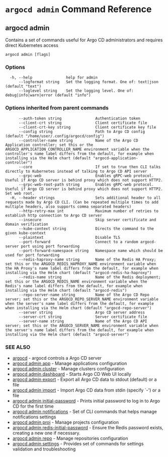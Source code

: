 # `argocd admin` Command Reference

## argocd admin

Contains a set of commands useful for Argo CD administrators and requires direct Kubernetes access

```
argocd admin [flags]
```

### Options

```
  -h, --help               help for admin
      --logformat string   Set the logging format. One of: text|json (default "text")
      --loglevel string    Set the logging level. One of: debug|info|warn|error (default "info")
```

### Options inherited from parent commands

```
      --auth-token string               Authentication token
      --client-crt string               Client certificate file
      --client-crt-key string           Client certificate key file
      --config string                   Path to Argo CD config (default "/home/user/.config/argocd/config")
      --controller-name string          Name of the Argo CD Application controller; set this or the ARGOCD_APPLICATION_CONTROLLER_NAME environment variable when the controller's name label differs from the default, for example when installing via the Helm chart (default "argocd-application-controller")
      --core                            If set to true then CLI talks directly to Kubernetes instead of talking to Argo CD API server
      --grpc-web                        Enables gRPC-web protocol. Useful if Argo CD server is behind proxy which does not support HTTP2.
      --grpc-web-root-path string       Enables gRPC-web protocol. Useful if Argo CD server is behind proxy which does not support HTTP2. Set web root.
  -H, --header strings                  Sets additional header to all requests made by Argo CD CLI. (Can be repeated multiple times to add multiple headers, also supports comma separated headers)
      --http-retry-max int              Maximum number of retries to establish http connection to Argo CD server
      --insecure                        Skip server certificate and domain verification
      --kube-context string             Directs the command to the given kube-context
      --plaintext                       Disable TLS
      --port-forward                    Connect to a random argocd-server port using port forwarding
      --port-forward-namespace string   Namespace name which should be used for port forwarding
      --redis-haproxy-name string       Name of the Redis HA Proxy; set this or the ARGOCD_REDIS_HAPROXY_NAME environment variable when the HA Proxy's name label differs from the default, for example when installing via the Helm chart (default "argocd-redis-ha-haproxy")
      --redis-name string               Name of the Redis deployment; set this or the ARGOCD_REDIS_NAME environment variable when the Redis's name label differs from the default, for example when installing via the Helm chart (default "argocd-redis")
      --repo-server-name string         Name of the Argo CD Repo server; set this or the ARGOCD_REPO_SERVER_NAME environment variable when the server's name label differs from the default, for example when installing via the Helm chart (default "argocd-repo-server")
      --server string                   Argo CD server address
      --server-crt string               Server certificate file
      --server-name string              Name of the Argo CD API server; set this or the ARGOCD_SERVER_NAME environment variable when the server's name label differs from the default, for example when installing via the Helm chart (default "argocd-server")
```

### SEE ALSO

* [argocd](argocd.md)	 - argocd controls a Argo CD server
* [argocd admin app](argocd_admin_app.md)	 - Manage applications configuration
* [argocd admin cluster](argocd_admin_cluster.md)	 - Manage clusters configuration
* [argocd admin dashboard](argocd_admin_dashboard.md)	 - Starts Argo CD Web UI locally
* [argocd admin export](argocd_admin_export.md)	 - Export all Argo CD data to stdout (default) or a file
* [argocd admin import](argocd_admin_import.md)	 - Import Argo CD data from stdin (specify `-') or a file
* [argocd admin initial-password](argocd_admin_initial-password.md)	 - Prints initial password to log in to Argo CD for the first time
* [argocd admin notifications](argocd_admin_notifications.md)	 - Set of CLI commands that helps manage notifications settings
* [argocd admin proj](argocd_admin_proj.md)	 - Manage projects configuration
* [argocd admin redis-initial-password](argocd_admin_redis-initial-password.md)	 - Ensure the Redis password exists, creating a new one if necessary.
* [argocd admin repo](argocd_admin_repo.md)	 - Manage repositories configuration
* [argocd admin settings](argocd_admin_settings.md)	 - Provides set of commands for settings validation and troubleshooting

